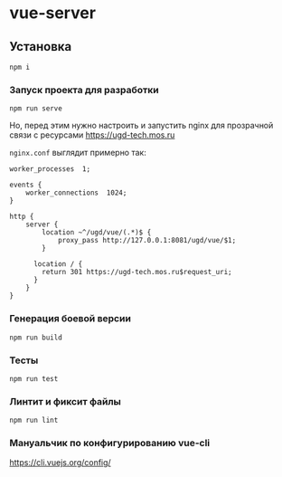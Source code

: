 # vue-server

## Установка
```
npm i
```

### Запуск проекта для разработки
```
npm run serve
```
Но, перед этим нужно настроить и запустить nginx для прозрачной связи с ресурсами https://ugd-tech.mos.ru

`nginx.conf` выглядит примерно так:
```
worker_processes  1;

events {
    worker_connections  1024;
}

http {
    server {
        location ~^/ugd/vue/(.*)$ {
            proxy_pass http://127.0.0.1:8081/ugd/vue/$1;
        }
    
      location / {
        return 301 https://ugd-tech.mos.ru$request_uri;
      }
    }
}
```
### Генерация боевой версии
```
npm run build
```

### Тесты
```
npm run test
```

### Линтит и фиксит файлы
```
npm run lint
```

### Мануальчик по конфигурированию vue-cli
https://cli.vuejs.org/config/
